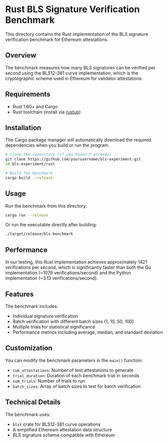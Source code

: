 # Rust BLS Signature Verification Benchmark

This directory contains the Rust implementation of the BLS signature verification benchmark for Ethereum attestations.

## Overview

The benchmark measures how many BLS signatures can be verified per second using the BLS12-381 curve implementation, which is the cryptographic scheme used in Ethereum for validator attestations.

## Requirements

- Rust 1.60+ and Cargo
- Rust toolchain (install via [rustup](https://rustup.rs/))

## Installation

The Cargo package manager will automatically download the required dependencies when you build or run the program.

```bash
# Clone the repository (if you haven't already)
git clone https://github.com/yourusername/bls-experiment.git
cd bls-experiment/rust

# Build the benchmark
cargo build --release
```

## Usage

Run the benchmark from this directory:

```bash
cargo run --release
```

Or run the executable directly after building:

```bash
./target/release/bls-benchmark
```

## Performance

In our testing, this Rust implementation achieves approximately 1421 verifications per second, which is significantly faster than both the Go implementation (~1079 verifications/second) and the Python implementation (~3.13 verifications/second).

## Features

The benchmark includes:
- Individual signature verification
- Batch verification with different batch sizes (1, 10, 50, 100)
- Multiple trials for statistical significance
- Performance metrics including average, median, and standard deviation

## Customization

You can modify the benchmark parameters in the `main()` function:
- `num_attestations`: Number of test attestations to generate
- `trial_duration`: Duration of each benchmark trial in seconds
- `num_trials`: Number of trials to run
- `batch_sizes`: Array of batch sizes to test for batch verification

## Technical Details

The benchmark uses:
- `blst` crate for BLS12-381 curve operations
- A simplified Ethereum attestation data structure
- BLS signature scheme compatible with Ethereum
